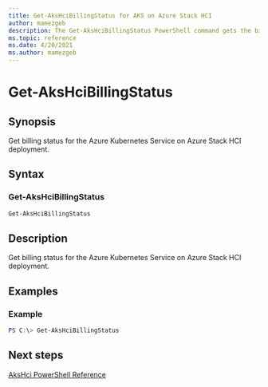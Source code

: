 ```yaml
---
title: Get-AksHciBillingStatus for AKS on Azure Stack HCI
author: mamezgeb
description: The Get-AksHciBillingStatus PowerShell command gets the billing status for the Azure Kubernetes Service on Azure Stack HCI deployment.
ms.topic: reference
ms.date: 4/20/2021
ms.author: mamezgeb
---
```


# Get-AksHciBillingStatus

## Synopsis
Get billing status for the Azure Kubernetes Service on Azure Stack HCI deployment.

## Syntax

### Get-AksHciBillingStatus
```powershell
Get-AksHciBillingStatus
```

## Description
Get billing status for the Azure Kubernetes Service on Azure Stack HCI deployment.

## Examples

### Example
```powershell
PS C:\> Get-AksHciBillingStatus
```
## Next steps

[AksHci PowerShell Reference](index.md)